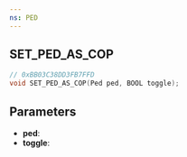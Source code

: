 ```yaml
---
ns: PED
---
```

## SET_PED_AS_COP

```c
// 0xBB03C38DD3FB7FFD
void SET_PED_AS_COP(Ped ped, BOOL toggle);
```

## Parameters
* **ped**:
* **toggle**:
